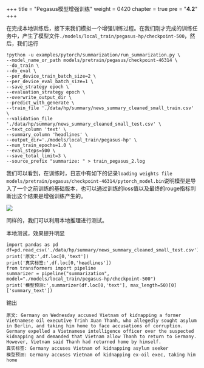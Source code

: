 +++
title = "Pegasus模型增强训练"
weight = 0420
chapter = true
pre = "<b>4.2</b>"
+++

在完成本地训练后，接下来我们模拟一个增强训练过程。在我们刚才完成的训练任务中，产生了模型文件`./models/local_train/pegasus-hp/checkpoint-500`，然后，我们运行

```
!python -u examples/pytorch/summarization/run_summarization.py \
--model_name_or_path models/pretrain/pegasus/checkpoint-46314 \
--do_train \
--do_eval \
--per_device_train_batch_size=2 \
--per_device_eval_batch_size=1 \
--save_strategy epoch \
--evaluation_strategy epoch \
--overwrite_output_dir \
--predict_with_generate \
--train_file './data/hp/summary/news_summary_cleaned_small_train.csv' \
--validation_file './data/hp/summary/news_summary_cleaned_small_test.csv' \
--text_column 'text' \
--summary_column 'headlines' \
--output_dir='./models/local_train/pegasus-hp' \
--num_train_epochs=1.0 \
--eval_steps=500 \
--save_total_limit=3 \
--source_prefix "summarize: " > train_pegasus_2.log
```


我们可以看到，在训练时，日志中有如下的记录`loading weights file models/pretrain/pegasus/checkpoint-46314/pytorch_model.bin`说明模型是导入了一个之前训练的基础版本，也可以通过训练的loss值以及最终的rouge指标判断出这个结果是增强训练产生的。

![](../13.png)

同样的，我们可以利用本地推理进行测试。


本地测试，效果提升明显
```
import pandas as pd
df=pd.read_csv('./data/hp/summary/news_summary_cleaned_small_test.csv')
print('原文:',df.loc[0,'text'])
print('真实标签:',df.loc[0,'headlines'])
from transformers import pipeline
summarizer = pipeline("summarization", model="./models/local_train/pegasus-hp/checkpoint-500")
print('模型预测:',summarizer(df.loc[0,'text'], max_length=50)[0]['summary_text'])
```
输出
```
原文: Germany on Wednesday accused Vietnam of kidnapping a former Vietnamese oil executive Trinh Xuan Thanh, who allegedly sought asylum in Berlin, and taking him home to face accusations of corruption. Germany expelled a Vietnamese intelligence officer over the suspected kidnapping and demanded that Vietnam allow Thanh to return to Germany. However, Vietnam said Thanh had returned home by himself.
真实标签: Germany accuses Vietnam of kidnapping asylum seeker 
模型预测: Germany accuses Vietnam of kidnapping ex-oil exec, taking him home
```
